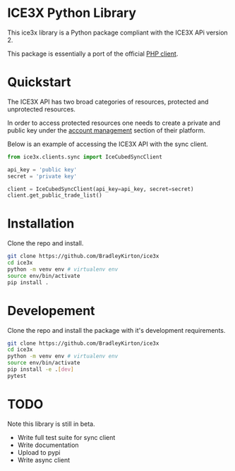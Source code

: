 # ICE3X Python Library

This ice3x library is a Python package compliant with the ICE3X APi version 2.

This package is essentially a port of the official [PHP client](https://github.com/ICE3X/v2-PHP).

# Quickstart

The ICE3X API has two broad categories of resources, protected and unprotected resources.

In order to access protected resources one needs to create a private and public key under the [account management](https://ice3x.com/account/api) section of their platform.

Below is an example of accessing the ICE3X API with the sync client.

```python
from ice3x.clients.sync import IceCubedSyncClient

api_key = 'public key'
secret = 'private key'

client = IceCubedSyncClient(api_key=api_key, secret=secret)
client.get_public_trade_list()
```

# Installation

Clone the repo and install.

```bash
git clone https://github.com/BradleyKirton/ice3x
cd ice3x
python -m venv env # virtualenv env
source env/bin/activate
pip install .
```

# Developement

Clone the repo and install the package with it's development requirements.

```bash
git clone https://github.com/BradleyKirton/ice3x
cd ice3x
python -m venv env # virtualenv env
source env/bin/activate
pip install -e .[dev]
pytest
```

# TODO

Note this library is still in beta.

- Write full test suite for sync client
- Write documentation
- Upload to pypi
- Write async client